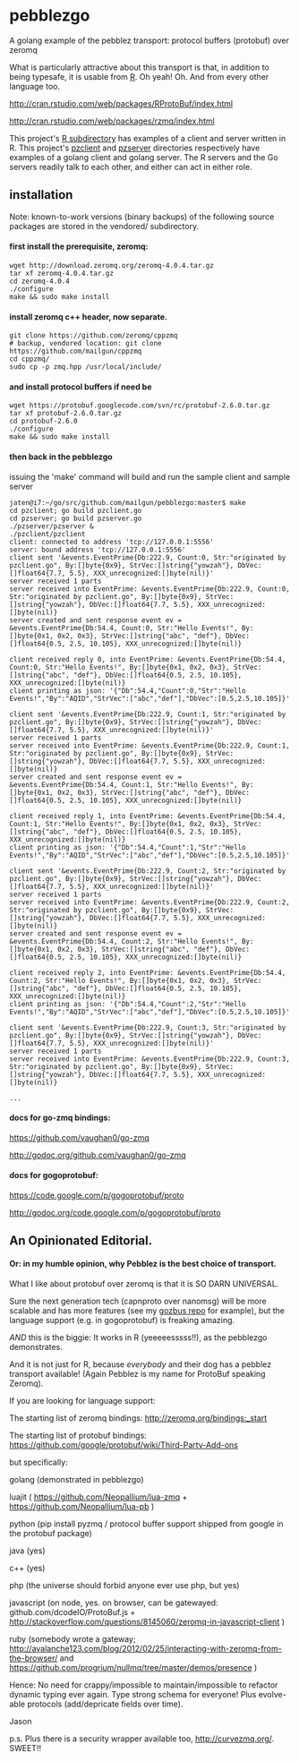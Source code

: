 pebblezgo
=========

A golang example of the pebblez transport: protocol buffers (protobuf) over zeromq 

What is particularly attractive about this transport is that, in addition to being typesafe, it is usable from [R](http://www.r-project.org/). Oh yeah! Oh. And from every other language too.

http://cran.rstudio.com/web/packages/RProtoBuf/index.html

http://cran.rstudio.com/web/packages/rzmq/index.html

This project's [R subdirectory](https://github.com/mailgun/pebblezgo/tree/master/R) has examples of a client and server written in R.
This project's [pzclient](https://github.com/mailgun/pebblezgo/tree/master/pzclient) and [pzserver](https://github.com/mailgun/pebblezgo/tree/master/pzserver) 
directories respectively have examples of a golang client and golang server.
The R servers and the Go servers readily talk to each other, and either can act in either role.


installation
-----------

Note: known-to-work versions (binary backups) of the following source packages
are stored in the vendored/ subdirectory.

#### first install the prerequisite, zeromq:
~~~
wget http://download.zeromq.org/zeromq-4.0.4.tar.gz
tar xf zeromq-4.0.4.tar.gz
cd zeromq-4.0.4
./configure
make && sudo make install
~~~

#### install zeromq c++ header, now separate.
~~~
git clone https://github.com/zeromq/cppzmq
# backup, vendored location: git clone https://github.com/mailgun/cppzmq
cd cppzmq/
sudo cp -p zmq.hpp /usr/local/include/
~~~

#### and install protocol buffers if need be
~~~
wget https://protobuf.googlecode.com/svn/rc/protobuf-2.6.0.tar.gz
tar xf protobuf-2.6.0.tar.gz
cd protobuf-2.6.0
./configure
make && sudo make install
~~~

#### then back in the pebblezgo
issuing the 'make' command will build and run the sample client and sample server
~~~
jaten@i7:~/go/src/github.com/mailgun/pebblezgo:master$ make
cd pzclient; go build pzclient.go
cd pzserver; go build pzserver.go
./pzserver/pzserver &
./pzclient/pzclient
client: connected to address 'tcp://127.0.0.1:5556'
server: bound address 'tcp://127.0.0.1:5556'
client sent '&events.EventPrime{Db:222.9, Count:0, Str:"originated by pzclient.go", By:[]byte{0x9}, StrVec:[]string{"yowzah"}, DbVec:[]float64{7.7, 5.5}, XXX_unrecognized:[]byte(nil)}'
server received 1 parts
server received into EventPrime: &events.EventPrime{Db:222.9, Count:0, Str:"originated by pzclient.go", By:[]byte{0x9}, StrVec:[]string{"yowzah"}, DbVec:[]float64{7.7, 5.5}, XXX_unrecognized:[]byte(nil)}
server created and sent response event ev = &events.EventPrime{Db:54.4, Count:0, Str:"Hello Events!", By:[]byte{0x1, 0x2, 0x3}, StrVec:[]string{"abc", "def"}, DbVec:[]float64{0.5, 2.5, 10.105}, XXX_unrecognized:[]byte(nil)}

client received reply 0, into EventPrime: &events.EventPrime{Db:54.4, Count:0, Str:"Hello Events!", By:[]byte{0x1, 0x2, 0x3}, StrVec:[]string{"abc", "def"}, DbVec:[]float64{0.5, 2.5, 10.105}, XXX_unrecognized:[]byte(nil)}
client printing as json: '{"Db":54.4,"Count":0,"Str":"Hello Events!","By":"AQID","StrVec":["abc","def"],"DbVec":[0.5,2.5,10.105]}'

client sent '&events.EventPrime{Db:222.9, Count:1, Str:"originated by pzclient.go", By:[]byte{0x9}, StrVec:[]string{"yowzah"}, DbVec:[]float64{7.7, 5.5}, XXX_unrecognized:[]byte(nil)}'
server received 1 parts
server received into EventPrime: &events.EventPrime{Db:222.9, Count:1, Str:"originated by pzclient.go", By:[]byte{0x9}, StrVec:[]string{"yowzah"}, DbVec:[]float64{7.7, 5.5}, XXX_unrecognized:[]byte(nil)}
server created and sent response event ev = &events.EventPrime{Db:54.4, Count:1, Str:"Hello Events!", By:[]byte{0x1, 0x2, 0x3}, StrVec:[]string{"abc", "def"}, DbVec:[]float64{0.5, 2.5, 10.105}, XXX_unrecognized:[]byte(nil)}

client received reply 1, into EventPrime: &events.EventPrime{Db:54.4, Count:1, Str:"Hello Events!", By:[]byte{0x1, 0x2, 0x3}, StrVec:[]string{"abc", "def"}, DbVec:[]float64{0.5, 2.5, 10.105}, XXX_unrecognized:[]byte(nil)}
client printing as json: '{"Db":54.4,"Count":1,"Str":"Hello Events!","By":"AQID","StrVec":["abc","def"],"DbVec":[0.5,2.5,10.105]}'

client sent '&events.EventPrime{Db:222.9, Count:2, Str:"originated by pzclient.go", By:[]byte{0x9}, StrVec:[]string{"yowzah"}, DbVec:[]float64{7.7, 5.5}, XXX_unrecognized:[]byte(nil)}'
server received 1 parts
server received into EventPrime: &events.EventPrime{Db:222.9, Count:2, Str:"originated by pzclient.go", By:[]byte{0x9}, StrVec:[]string{"yowzah"}, DbVec:[]float64{7.7, 5.5}, XXX_unrecognized:[]byte(nil)}
server created and sent response event ev = &events.EventPrime{Db:54.4, Count:2, Str:"Hello Events!", By:[]byte{0x1, 0x2, 0x3}, StrVec:[]string{"abc", "def"}, DbVec:[]float64{0.5, 2.5, 10.105}, XXX_unrecognized:[]byte(nil)}

client received reply 2, into EventPrime: &events.EventPrime{Db:54.4, Count:2, Str:"Hello Events!", By:[]byte{0x1, 0x2, 0x3}, StrVec:[]string{"abc", "def"}, DbVec:[]float64{0.5, 2.5, 10.105}, XXX_unrecognized:[]byte(nil)}
client printing as json: '{"Db":54.4,"Count":2,"Str":"Hello Events!","By":"AQID","StrVec":["abc","def"],"DbVec":[0.5,2.5,10.105]}'

client sent '&events.EventPrime{Db:222.9, Count:3, Str:"originated by pzclient.go", By:[]byte{0x9}, StrVec:[]string{"yowzah"}, DbVec:[]float64{7.7, 5.5}, XXX_unrecognized:[]byte(nil)}'
server received 1 parts
server received into EventPrime: &events.EventPrime{Db:222.9, Count:3, Str:"originated by pzclient.go", By:[]byte{0x9}, StrVec:[]string{"yowzah"}, DbVec:[]float64{7.7, 5.5}, XXX_unrecognized:[]byte(nil)}

...

~~~


#### docs for go-zmq bindings:
https://github.com/vaughan0/go-zmq

http://godoc.org/github.com/vaughan0/go-zmq

#### docs for gogoprotobuf:
https://code.google.com/p/gogoprotobuf/proto

http://godoc.org/code.google.com/p/gogoprotobuf/proto


## An Opinionated Editorial. 

#### Or: in my humble opinion, why Pebblez is the best choice of transport.

What I like about protobuf over zeromq is that it is SO DARN UNIVERSAL.

Sure the next generation tech (capnproto over nanomsg) will be more scalable and has more features (see my [gozbus repo](https://github.com/glycerine/gozbus) for example), but the language support (e.g. in gogoprotobuf) is freaking amazing. 

*AND* this is the biggie: It works in R (yeeeeesssss!!), as the pebblezgo demonstrates.

And it is not just for R, because *everybody* and their dog has a pebblez transport available! (Again Pebblez is my name for ProtoBuf speaking Zeromq).

If you are looking for language support:

The starting list of zeromq bindings: http://zeromq.org/bindings:_start

The starting list of protobuf bindings: https://github.com/google/protobuf/wiki/Third-Party-Add-ons

but specifically:

golang (demonstrated in pebblezgo)

luajit ( https://github.com/Neopallium/lua-zmq  +  https://github.com/Neopallium/lua-pb )

python (pip install pyzmq / protocol buffer support shipped from google in the protobuf package)

java (yes)

c++ (yes)

php (the universe should forbid anyone ever use php, but yes)

javascript (on node, yes. on browser, can be gatewayed: github.com/dcodeIO/ProtoBuf.js + http://stackoverflow.com/questions/8145060/zeromq-in-javascript-client )

ruby (somebody wrote a gateway; http://avalanche123.com/blog/2012/02/25/interacting-with-zeromq-from-the-browser/  and https://github.com/progrium/nullmq/tree/master/demos/presence )


Hence: No need for crappy/impossible to maintain/impossible to refactor dynamic typing ever again. Type strong schema for everyone!  Plus evolve-able protocols (add/depricate fields over time).


Jason

p.s. Plus there is a security wrapper available too, http://curvezmq.org/. SWEET!!

